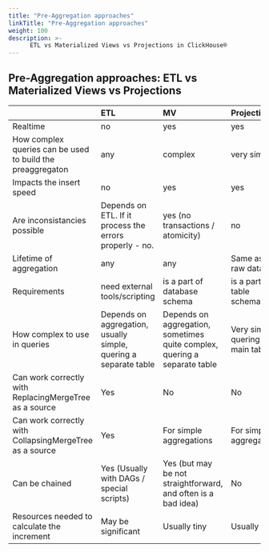 ```yaml
---
title: "Pre-Aggregation approaches"
linkTitle: "Pre-Aggregation approaches"
weight: 100
description: >-
      ETL vs Materialized Views vs Projections in ClickHouse®
---
```


## Pre-Aggregation approaches: ETL vs Materialized Views vs Projections


|  | ETL                                                              | MV | Projections | 
|:-|:-----------------------------------------------------------------|:-|:-|
| Realtime | no                                                               | yes | yes |
| How complex queries can be used to build the preaggregaton | any                                                              | complex | very simple |
| Impacts the insert speed | no                                                               | yes | yes |
| Are inconsistancies possible | Depends on ETL. If it process the errors properly - no.          | yes (no transactions / atomicity) | no |
| Lifetime of aggregation | any                                                              | any | Same as the raw data |
| Requirements | need external tools/scripting                                    | is a part of database schema | is a part of table schema |
| How complex to use in queries | Depends on aggregation, usually simple, quering a separate table | Depends on aggregation, sometimes quite complex, quering a separate table | Very simple, quering the main table |
| Can work correctly with ReplacingMergeTree as a source | Yes                                                              | No | No |
| Can work correctly with CollapsingMergeTree as a source | Yes                                                              | For simple aggregations | For simple aggregations |
| Can be chained | Yes (Usually with DAGs / special scripts)                        | Yes (but may be not straightforward, and often is a bad idea) | No |
| Resources needed to calculate the increment | May be significant                                               | Usually tiny | Usually tiny |
